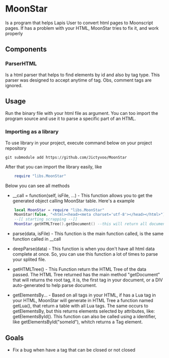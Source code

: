 # MoonStar

Is a program that helps Lapis User to convert html pages to Moonscript pages. If has a problem with your HTML, MoonStar tries to fix it, and work properly

## Components

### ParserHTML

Is a html parser that helps to find elements by id and also by tag type. This parser was designed to accept anytime of tag. Obs, comment tags are ignored.

## Usage

Run the binary file with your html file as argument. You can too import the program source and use it to parse a specific part of an HTML.

### Importing as a library

To use library in your project, execute command below on your project repository

```shell
git submodule add https://github.com/Jictyvoo/MoonStar
```
After that you can import the library easily, like

```lua
    require "libs.MoonStar"
```
Below you can see all methods

* __call = function(self, isFile, ...) - This function allows you to get the generated object calling MoonStar table. Here's a example 
```lua
    local MoonStar = require "libs.MoonStar"
    MoonStar(false, "<html><head><meta charset='utf-8'></head></html>")
    --[[ starting scrapping --]]
    MoonStar.getHTMLTree().getDocument() --this will return all document
```

* parse(data, isFile) - This function is the main function called, is the same function called in __call

* deepParse(data) - This function is when you don't have all html data complete at once. So, you can use this function a lot of times to parse your splited file.

* getHTMLTree() - This Function return the HTML Tree of the data passed. The HTML Tree returned has the main method "getDocument" that will returns the root tag, it is, the first tag in your document, or a DIV auto-generated to help parse document.

* getElementsBy... - Based on all tags in your HTML, if has a Lua tag in your HTML, MoonStar will generate in HTML Tree a function named getLua(), that return a table with all Lua tags. The same occurs to getElementsBy, but this returns elements selected by attributes, like: getElementsById(). This function can also be called using a identifier, like getElementsById("someId"), whitch returns a Tag element.

## Goals

* Fix a bug when have a tag that can be closed or not closed
